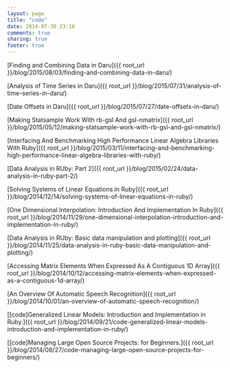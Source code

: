 ```yaml
---
layout: page
title: "code"
date: 2014-07-30 23:18
comments: true
sharing: true
footer: true
---
```


[Finding and Combining Data in Daru]({{ root_url }}/blog/2015/08/03/finding-and-combining-data-in-daru/)

[Analysis of Time Series in Daru]({{ root_url }}/blog/2015/07/31/analysis-of-time-series-in-daru/)

[Date Offsets in Daru]({{ root_url }}/blog/2015/07/27/date-offsets-in-daru/)

[Making Statsample Work With rb-gsl And gsl-nmatrix]({{ root_url }}/blog/2015/05/12/making-statsample-work-with-rb-gsl-and-gsl-nmatrix/)

[Interfacing And Benchmarking High Performance Linear Algebra Libraries With Ruby]({{ root_url }}/blog/2015/03/11/interfacing-and-benchmarking-high-performance-linear-algebra-libraries-with-ruby/)

[Data Analysis in RUby: Part 2]({{ root_url }}/blog/2015/02/24/data-analysis-in-ruby-part-2/)

[Solving Systems of Linear Equations in Ruby]({{ root_url }}/blog/2014/12/14/solving-systems-of-linear-equations-in-ruby/)

[One Dimensional Interpolation: Introduction And Implementation In Ruby]({{ root_url }}/blog/2014/11/29/one-dimensional-interpolation-introduction-and-implementation-in-ruby/)

[Data Analysis in RUby: Basic data manipulation and plotting]({{ root_url }}/blog/2014/11/25/data-analysis-in-ruby-basic-data-manipulation-and-plotting/)

[Accessing Matrix Elements When Expressed As A Contiguous 1D Array]({{ root_url }}/blog/2014/10/12/accessing-matrix-elements-when-expressed-as-a-contiguous-1d-array/)

[An Overview Of Automatic Speech Recognition]({{ root_url }}/blog/2014/10/01/an-overview-of-automatic-speech-recognition/)

[[code]Generalized Linear Models: Introduction and Implementation in Ruby.]({{ root_url }}/blog/2014/09/21/code-generalized-linear-models-introduction-and-implementation-in-ruby/)

[[code]Managing Large Open Source Projects: for Beginners.]({{ root_url }}/blog/2014/08/27/code-managing-large-open-source-projects-for-beginners/)